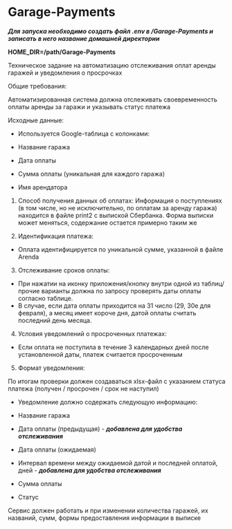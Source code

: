 # Garage-Payments

***Для запуска необходимо создать файл .env в /Garage-Payments и записать в него название домашней директории***

**HOME_DIR=/path/Garage-Payments**

Техническое задание на автоматизацию отслеживания оплат аренды гаражей и уведомления о просрочках

Общие требования:

Автоматизированная система должна отслеживать своевременность оплаты аренды за гаражи и указывать статус платежа

Исходные данные:

* Используется Google-таблица с колонками:

* Название гаража
* Дата оплаты
* Сумма оплаты (уникальная для каждого гаража)
* Имя арендатора




1. Способ получения данных об оплатах:
Информация о поступлениях (в том числе, но не исключительно, по оплатам за аренду гаража) находится в файле print2 c выпиской Сбербанка. Форма выписки может меняться, содержание остается примерно таким же

2. Идентификация платежа:

* Оплата идентифицируется по уникальной сумме, указанной в файле Arenda

3. Отслеживание сроков оплаты:

* При нажатии на иконку приложения/кнопку внутри одной из таблиц/прочие варианты должна по запросу проверять даты оплаты согласно таблице.
* В случае, если дата оплаты приходится на 31 число (29, 30е для февраля), а месяц имеет короче дня, датой оплаты считать последний день месяца.

4. Условия уведомлений о просроченных платежах:

* Если оплата не поступила в течение 3 календарных дней после установленной даты, платеж считается просроченным


5. Формат уведомления:

По итогам проверки должен создаваться xlsx-файл с указанием статуса платежа (получен / просрочен / срок не наступил)
* Уведомление должно содержать следующую информацию:

 * Название гаража
 * Дата оплаты (предыдущая) - ***добавлена для удобства отслеживания***
 * Дата оплаты (ожидаемая)
 * Интервал времени между ожидаемой датой и последней оплатой, дней - ***добавлена для удобства отслеживания***
 * Сумма оплаты
 * Статус

Сервис должен работать и при изменении количества гаражей, их названий, сумм, формы предоставления информации в выписке